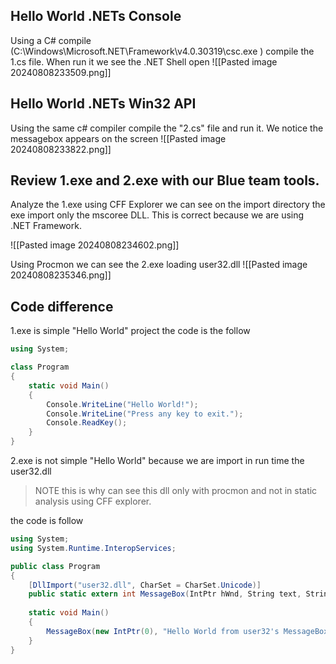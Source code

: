 

## Hello World .NETs Console
Using a C# compile (C:\Windows\Microsoft.NET\Framework\v4.0.30319\csc.exe ) compile the 1.cs file. When run it we see the .NET Shell open
![[Pasted image 20240808233509.png]]

## Hello World .NETs Win32 API
Using the same c# compiler compile the "2.cs" file and run it. We notice the messagebox appears on the screen 
![[Pasted image 20240808233822.png]]

## Review 1.exe and 2.exe with our Blue team tools.

Analyze the 1.exe using CFF Explorer we can see on the import directory the exe import only the mscoree DLL. This is correct because we are using .NET Framework.

![[Pasted image 20240808234602.png]]

Using Procmon we can see the 2.exe loading user32.dll
![[Pasted image 20240808235346.png]]


## Code difference

1.exe is simple "Hello World" project the code is the follow 
```c#
using System;

class Program 
{
	static void Main() 
	{
		Console.WriteLine("Hello World!");
		Console.WriteLine("Press any key to exit.");
		Console.ReadKey();
	}
}

```


2.exe is not simple "Hello World" because we are import in run time the user32.dll

>NOTE
>this is why can see this dll only with procmon and not in static analysis using CFF explorer. 

the code is follow 
```c#
using System;
using System.Runtime.InteropServices;

public class Program
{
    [DllImport("user32.dll", CharSet = CharSet.Unicode)]
    public static extern int MessageBox(IntPtr hWnd, String text, String caption, uint type);
    
    static void Main()
    {
        MessageBox(new IntPtr(0), "Hello World from user32's MessageBox!!", "Important Dialog", 0);
    }
}
```



